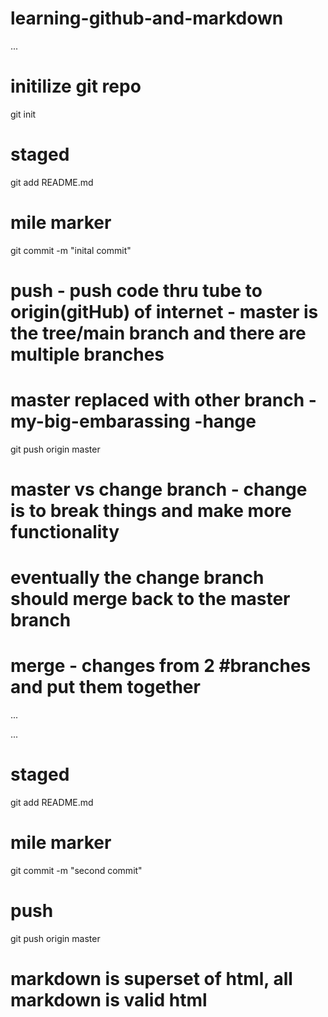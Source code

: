 # learning-github-and-markdown

...
# initilize git repo
git init 

# staged
git add README.md

# mile marker
git commit -m "inital commit"

# push - push code thru tube to origin(gitHub) of internet - master is the tree/main branch and there are multiple branches
# master replaced with other branch - my-big-embarassing -hange
git push origin master



# master vs change branch - change is to break things and make more functionality 
# eventually the change branch should merge back to the master branch 
# merge - changes from 2 #branches and put them together 

...

...

# staged
git add README.md

# mile marker
git commit -m "second commit"

# push
git push origin master

# markdown is superset of html, all markdown is valid html




